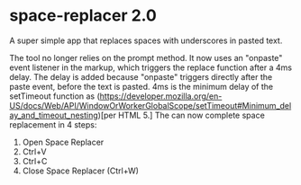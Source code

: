 # space-replacer 2.0
A super simple app that replaces spaces with underscores in pasted text.

The tool no longer relies on the prompt method. 
It now uses an "onpaste" event listener in the markup, which triggers the replace function after a 4ms delay.
The delay is added because "onpaste" triggers directly after the paste event, before the text is pasted. 4ms is the minimum delay of the setTimeout function as (https://developer.mozilla.org/en-US/docs/Web/API/WindowOrWorkerGlobalScope/setTimeout#Minimum_delay_and_timeout_nesting)[per HTML 5.]
The can now complete space replacement in 4 steps:
1. Open Space Replacer
2. Ctrl+V
3. Ctrl+C
4. Close Space Replacer (Ctrl+W)
